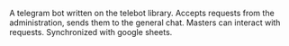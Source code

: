 A telegram bot written on the telebot library. Accepts requests from the administration, sends them to the general chat. 
Masters can interact with requests. Synchronized with google sheets. 
